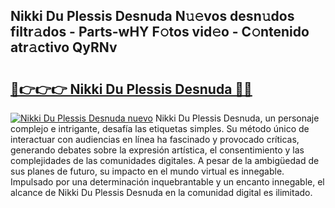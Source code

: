 ## Nikki Du Plessis Desnuda N𝚞𝚎vos desn𝚞dos filtr𝚊dos - Parts-wHY F𝚘tos vid𝚎o - C𝚘ntenido atr𝚊ctivo QyRNv

# <h2><a href="http://mb8bia.tromn.icu/?c=Nikki+Du+Plessis+Desnuda">🔗👉👉👉 Nikki Du Plessis Desnuda 🔗🔗</a></h2>

[![Nikki Du Plessis Desnuda nuevo](https://i.imgur.com/pEAQMta.gif)](http://mb8bia.tromn.icu/?c=Nikki+Du+Plessis+Desnuda)
Nikki Du Plessis Desnuda, un personaje complejo e intrigante, desafía las etiquetas simples. Su método único de interactuar con audiencias en línea ha fascinado y provocado críticas, generando debates sobre la expresión artística, el consentimiento y las complejidades de las comunidades digitales. A pesar de la ambigüedad de sus planes de futuro, su impacto en el mundo virtual es innegable. Impulsado por una determinación inquebrantable y un encanto innegable, el alcance de Nikki Du Plessis Desnuda en la comunidad digital es ilimitado.
